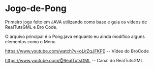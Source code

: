 # Jogo-de-Pong
Primeiro jogo feito em JAVA utilizando como base e guia os vídeos de RealTutsGML e Bro Code.

O arquivo principal é o Pong.java enquanto eu ainda modifico alguns elementos como o Menu.

https://www.youtube.com/watch?v=oLirZqJFKPE -- Vídeo do BroCode

https://www.youtube.com/@RealTutsGML -- Canal do RealTutsGML
